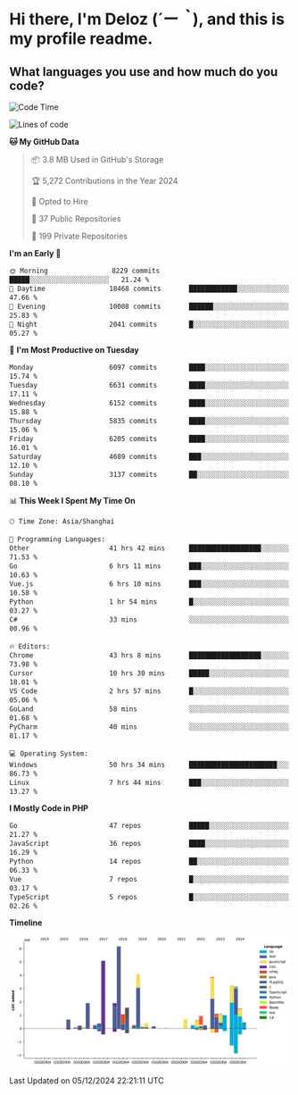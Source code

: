 # **Hi there, I'm Deloz (*´ー｀*), and this is my profile readme.**

## **What languages you use and how much do you code?**

<!--START_SECTION:waka-->
![Code Time](http://img.shields.io/badge/Code%20Time-5%2C213%20hrs%2026%20mins-blue)

![Lines of code](https://img.shields.io/badge/From%20Hello%20World%20I%27ve%20Written-42.5%20million%20lines%20of%20code-blue)

**🐱 My GitHub Data** 

> 📦 3.8 MB Used in GitHub's Storage 
 > 
> 🏆 5,272 Contributions in the Year 2024
 > 
> 💼 Opted to Hire
 > 
> 📜 37 Public Repositories 
 > 
> 🔑 199 Private Repositories 
 > 
**I'm an Early 🐤** 

```text
🌞 Morning                8229 commits        █████░░░░░░░░░░░░░░░░░░░░   21.24 % 
🌆 Daytime                18468 commits       ████████████░░░░░░░░░░░░░   47.66 % 
🌃 Evening                10008 commits       ██████░░░░░░░░░░░░░░░░░░░   25.83 % 
🌙 Night                  2041 commits        █░░░░░░░░░░░░░░░░░░░░░░░░   05.27 % 
```
📅 **I'm Most Productive on Tuesday** 

```text
Monday                   6097 commits        ████░░░░░░░░░░░░░░░░░░░░░   15.74 % 
Tuesday                  6631 commits        ████░░░░░░░░░░░░░░░░░░░░░   17.11 % 
Wednesday                6152 commits        ████░░░░░░░░░░░░░░░░░░░░░   15.88 % 
Thursday                 5835 commits        ████░░░░░░░░░░░░░░░░░░░░░   15.06 % 
Friday                   6205 commits        ████░░░░░░░░░░░░░░░░░░░░░   16.01 % 
Saturday                 4689 commits        ███░░░░░░░░░░░░░░░░░░░░░░   12.10 % 
Sunday                   3137 commits        ██░░░░░░░░░░░░░░░░░░░░░░░   08.10 % 
```


📊 **This Week I Spent My Time On** 

```text
🕑︎ Time Zone: Asia/Shanghai

💬 Programming Languages: 
Other                    41 hrs 42 mins      ██████████████████░░░░░░░   71.53 % 
Go                       6 hrs 11 mins       ███░░░░░░░░░░░░░░░░░░░░░░   10.63 % 
Vue.js                   6 hrs 10 mins       ███░░░░░░░░░░░░░░░░░░░░░░   10.58 % 
Python                   1 hr 54 mins        █░░░░░░░░░░░░░░░░░░░░░░░░   03.27 % 
C#                       33 mins             ░░░░░░░░░░░░░░░░░░░░░░░░░   00.96 % 

🔥 Editors: 
Chrome                   43 hrs 8 mins       ██████████████████░░░░░░░   73.98 % 
Cursor                   10 hrs 30 mins      █████░░░░░░░░░░░░░░░░░░░░   18.01 % 
VS Code                  2 hrs 57 mins       █░░░░░░░░░░░░░░░░░░░░░░░░   05.06 % 
GoLand                   58 mins             ░░░░░░░░░░░░░░░░░░░░░░░░░   01.68 % 
PyCharm                  40 mins             ░░░░░░░░░░░░░░░░░░░░░░░░░   01.17 % 

💻 Operating System: 
Windows                  50 hrs 34 mins      ██████████████████████░░░   86.73 % 
Linux                    7 hrs 44 mins       ███░░░░░░░░░░░░░░░░░░░░░░   13.27 % 
```

**I Mostly Code in PHP** 

```text
Go                       47 repos            █████░░░░░░░░░░░░░░░░░░░░   21.27 % 
JavaScript               36 repos            ████░░░░░░░░░░░░░░░░░░░░░   16.29 % 
Python                   14 repos            ██░░░░░░░░░░░░░░░░░░░░░░░   06.33 % 
Vue                      7 repos             █░░░░░░░░░░░░░░░░░░░░░░░░   03.17 % 
TypeScript               5 repos             █░░░░░░░░░░░░░░░░░░░░░░░░   02.26 % 
```



**Timeline**

![Lines of Code chart](https://raw.githubusercontent.com/deloz/deloz/main/assets/bar_graph.png)


 Last Updated on 05/12/2024 22:21:11 UTC
<!--END_SECTION:waka-->
